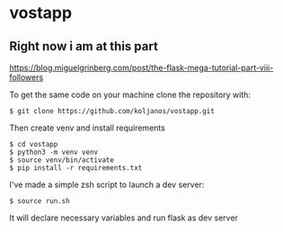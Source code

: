 # vostapp

## Right now i am at this part

https://blog.miguelgrinberg.com/post/the-flask-mega-tutorial-part-viii-followers

To get the same code on your machine clone the repository with:

```
$ git clone https://github.com/koljanos/vostapp.git
```
Then create venv and install requirements

```
$ cd vostapp
$ python3 -m venv venv
$ source venv/bin/activate
$ pip install -r requirements.txt
```
I've made a simple zsh script to launch a dev server:
```
$ source run.sh
```
It will declare necessary variables and run flask as dev server

